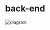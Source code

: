 # back-end

![diagram](https://www.plantuml.com/plantuml/svg/0/pLZBZXit5jthApX2WEu6-c4Wayq00TmlTzheTWkMd22h0bL5gJck8YiaIsqboCSOMHWJm2jZDhFLZ-LSibHYFMGucu4tWiJ7lOVdllNSEcvSLUIZVqYLvbKcsADpfVtNsPdXJwTBwHwhUMM5IRLoGhdJL1TdF3EIgrLUbTNPvJzF9ZbNxitztLdEdR0EIycbBagjw7n9iaTtvpy_l9abFztEVaZkhc-kNrqT7er6bv39fHBciD1pcOjZDdvXi7OYLCR2qXXhitKffgcHfMDdxBNWgMElk9ChltbUvZAbNveLcqyhaJEjy0ZDAbjjtXkfcJIRz_HhOIffMCOjMrGgbLhnN6Oy4vPbcbbfdIZu-2W2nINat-BPkLnk_iGLpiwDamk9RpdfdgpTerO0DHFAQlCYrq-qVAypaPF8GkRSC306E3UJsSctfz-naXlEHCxdsc1FMsRmmsq-0Ic022RL2XpA0jnfEuv9kfeVSck5IwHQw2JJALHTwRJoHzd1EUtTOkiWO51BVNL1No-uIZM9ncEXGst-q5vfeE2ObTfi_bEmb6SSwqiGOJG36Qmg67T6pYiIlnB6ui91_O2LXDy0RAg9kPeThbbz37iWQt8Rymdyv4Xzv6-m-fM1tg5EBdIbCcxMXtEUleLZUd3fM_BHyT5l8yQQ0nbtF2cDNibC67eYVhD9_PiUDIsDL4lsavY7cumrSLAR5WTI2eDBxVZc0pqQ57ZljYJWIbeSbmWC-Qj7c-xEWIKIdygIIyis7rK6KTwt2qGlM6I7jnSFFnwpwVtT7JudtprxTiokNjwU7p6nK-FT5VxBrxJsxJDcnHBlyxuuX9YSqOV9Gfk2iFnNs3Re-jMUZPUJyw5tM2PRzoaC01-WJP3chGg17iJlevXrNhb7oWCLfIVSyNH4UgSYhOnqwpxbkLvAXODtUdaY5Lr1SY5481OkGO7UaCl4IS5b3cHMg4VEW5Q9L6AZf5ZV9fj07qMoTrlBSw9KQJPl-NEFIokNAgbAGerlh2hRQ93yjaZ8vd1DWgJqAafpWWcrWZ-3gXghTtgSNiZ0x1-wfnVqajV1b4-PrvY9XLIoSJt_MCBoOyq7LbX3XjN8lOWfekST9T3-ImTWOSiCw-aRDzMLiS9IHE0B4TSrOZYHy9AIDGLlEywwpjRtDGA9of5LkKUhFRzYyx_C0_C99kNbvgF30NgVlulaydBwyAhcimCtGPgpISfhuDo6p5vPlOKVFs3fmrulOGew_Z1tmh3jWdVaiAHtYuY5YkTrN6G2kuLKP8N66JWPtr6vGnqI5Rkzgg5sDHSQ3nSxnH4PEzN8snmfW4qu0WPngDKHQxC67LJ9If7MIMJBcFsitiJfXEYMgXADjbfiuxwqoqrCnFO4hF4B4H570VgP5MUv8BowOf9456BpmQVB77auuFbzs8rGYLOX0q_fs-P3d4bU65w89stUqjh1ULbt7kW0fk7QjiwyGyfneRgdaVN1quB_6bx0Iy53-QE6X3ANRqLw0LhZmldIrvHxkeYqE0xVfyvKgOkJHKisFenWiG8VcBf0UV0fWnArVqQ8n4DAqXTmN7QD2swD4rUpXwE1m8IjjN7MAsxwbtvqXcF94etX4rzJXDwoc_2Z7wZNFb7m9gqqsI5AVwBLBudGGALYBWPIcrVzcSHm_QxKekZsOAHiA4NNylwMX_mV7AI6zHKuICyxA0z-SHequfSAmPlKLrCZF7F4BTo12dkx3kh8Q97p33Jtmivp3U6SY6nLws0DljU_1dANqXW0rac6GhQkiKBvA-tgwgZdXch8JWZBfDSrZez54BOtV36FdjHNZOAP9JpFTshlK7Fv4YwSjNru_9azTaWTIfp9KL9AWN3p6HFyoHozjAtDxjlAcBCeVxOp0gfJ1bSZMq_egnlA1_MXBulAiXQpRV07mt8hyMkBooskhoimjwZ-JcGsVXTPkELTMpkDzsqCDH033YuowRPAo14oFwxLGiPX9RpMOUp9gRp3R3ICKphOdklBvLaMYJt7O166lKZojhqreR-jTzY_D-_hplQODlmKIZqzpkthwKDW83H6qpNzfP1SltE7Q_weTG8YSODSz6VwpLxGRtGcOKgglJPuOXWlH7yqEcvDHWioApaCF0YyKq54Wjfy12VH44P3mrpdbjFIYkTqzHHm8u1BhPTentO8R_p2vo3Ie1i0raDeQ_3RwOGlG4j9oOtdRQqq3lYHn__tGfV3Y33kB2ArwzskPRKtJUzd4xBypPvffzSwXCbft_Xn2hNVM2GC9xuVGoUoNabjnUY0jIRv9ff6Q7tQStkFnZVMJqyqAvpzC9jDff2tknLcvzwVEdIfUoniTVreI3pWOXP-RAEiHzte_vU9MFBk91J67VehfTRVZANHnIdv_y0OjVzoRUPGeNT3O7SofJljUJJI6i-Vsr7S1-RWnPR6pa3SCJvlPayGT-cxxJPryO3PcnA2gIvaTB3PxBRkExFkETaQ6wz3BGguNlkAtyOLzxUztdIdgzk1zuw-zkrpfsTfrVj8J7EjrzW7hh-qTMz8wyhn_xaEkNNhU1T6mt7LVNVtP5puMXHFGe5eSzngL_gTHcpztcwl0TZPPE_PFUYUOvgjYlml)